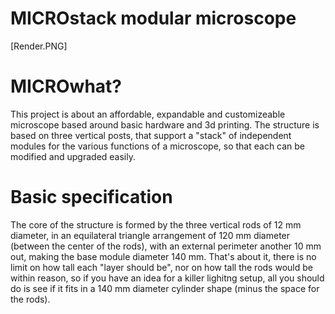 # MICROstack modular microscope

[Render.PNG]

# MICROwhat?
This project is about an affordable, expandable and customizeable microscope based around basic hardware and 3d printing.
The structure is based on three vertical posts, that support a "stack" of independent modules for the various functions of a microscope, so that each can be modified and upgraded easily.

# Basic specification
The core of the structure is formed by the three vertical rods of 12 mm diameter, in an equilateral triangle arrangement of 120 mm diameter (between the center of the rods), with an external perimeter another 10 mm out, making the base module diameter 140 mm.
That's about it, there is no limit on how tall each "layer should be", nor on how tall the rods would be within reason, so if you have an idea for a killer lighitng setup, all you should do is see if it fits in a 140 mm diameter cylinder shape (minus the space for the rods).

